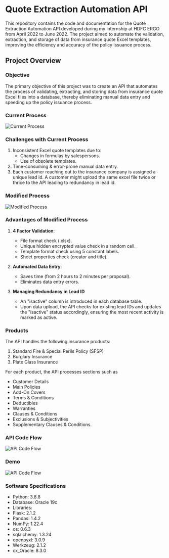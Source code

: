 # Quote Extraction Automation API
This repository contains the code and documentation for the Quote Extraction Automation API developed during my internship at HDFC ERGO from April 2022 to June 2022. The project aimed to automate the validation, extraction, and storage of data from insurance quote Excel templates, improving the efficiency and accuracy of the policy issuance process.

## Project Overview
### Objective
The primary objective of this project was to create an API that automates the process of validating, extracting, and storing data from insurance quote Excel files into a database, thereby eliminating manual data entry and speeding up the policy issuance process.

### Current Process
![Current Process](https://github.com/KunalSachdev2005/Quote_Extraction_Automation_API/blob/main/media/Current_Process.png)

### Challenges with Current Process
1. Inconsistent Excel quote templates due to:
   - Changes in formulas by salespersons.
   - Use of obsolete templates.
2. Time-consuming & error-prone manual data entry.
3. Each customer reaching out to the insurance company is assigned a unique lead id. A customer might upload the same excel file twice or thrice to the API leading to redundancy in lead id.

### Modified Process
![Modified Process](https://github.com/KunalSachdev2005/Quote_Extraction_Automation_API/blob/main/media/Modified_Process.png)


### Advantages of Modified Process

1. **4 Factor Validation**:
   - File format check (.xlsx).
   - Unique hidden encrypted value check in a random cell.
   - Template format check using 5 constant labels.
   - Sheet properties check (creator and title).

2. **Automated Data Entry**:
   - Saves time (from 2 hours to 2 minutes per proposal).
   - Eliminates data entry errors.

3. **Managing Redundancy in Lead ID**
   - An "isactive" column is introduced in each database table.
   - Upon data upload, the API checks for existing lead IDs and updates the "isactive" status accordingly, ensuring the most recent activity is marked as active.

### Products
The API handles the following insurance products:

1. Standard Fire & Special Perils Policy (SFSP)
2. Burglary Insurance
3. Plate Glass Insurance

For each product, the API processes sections such as
 - Customer Details
 - Main Policies
 - Add-On Covers
 - Terms & Conditions
 - Deductibles
 - Warranties
 - Clauses & Conditions
 - Exclusions & Subjectivities
 - Supplementary Clauses & Conditions.

### API Code Flow
![API Code Flow](https://github.com/KunalSachdev2005/Quote_Extraction_Automation_API/blob/main/media/api_code_flow.png)

### Demo
![API Code Flow](https://github.com/KunalSachdev2005/Quote_Extraction_Automation_API/blob/main/media/demo.png)

### Software Specifications
- Python: 3.8.8
- Database: Oracle 19c
- Libraries:
- Flask: 2.1.2
- Pandas: 1.4.2
- NumPy: 1.22.4
- os: 0.6.3
- sqlalchemy: 1.3.24
- openpyxl: 3.0.9
- Werkzeug: 2.1.2
- cx_Oracle: 8.3.0
